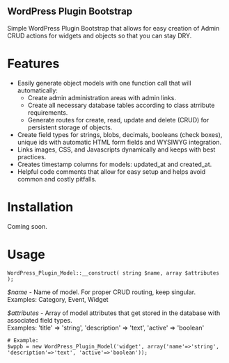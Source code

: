 ## WordPress Plugin Bootstrap

Simple WordPress Plugin Bootstrap that allows for easy creation of Admin CRUD actions for widgets and objects so that you can stay DRY.

# Features
* Easily generate object models with one function call that will automatically:
  * Create admin administration areas with admin links.
  * Create all necessary database tables according to class atrribute requirements.
  * Generate routes for create, read, update and delete (CRUD) for persistent storage of objects.
* Create field types for strings, blobs, decimals, booleans (check boxes), unique ids with automatic HTML form fields and WYSIWYG integration.
* Links images, CSS, and Javascripts dynamically and keeps with best practices.
* Creates timestamp columns for models: updated\_at and created\_at.
* Helpful code comments that allow for easy setup and helps avoid common and costly pitfalls.

# Installation

Coming soon. 

# Usage

```
WordPress_Plugin_Model::__construct( string $name, array $attributes );
``` 

*$name* - Name of model. For proper CRUD routing, keep singular.  
Examples: Category, Event, Widget

*$attributes* - Array of model attributes that get stored in the database with associated field types.  
Examples: 'title' => 'string', 'description' => 'text', 'active' => 'boolean'

```
# Example:
$wppb = new WordPress_Plugin_Model('widget', array('name'=>'string', 'description'=>'text', 'active'=>'boolean')); 
```


